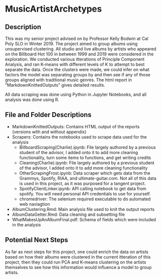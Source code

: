 # MusicArtistArchetypes
## Description
This was my senior project advised on by Professor Kelly Bodwin at Cal Poly SLO in Winter 2019. The project aimed to group albums using unsupervised clustering. All studio and live albums by artists who appeared on the Billboard Hot 100 in between 1999 and 2019 were considered in the exploration. We conducted various itterations of Principle Component Analysis, and ran K-means with different levels of K to attempt to best separate the data. Once the clusters were made, we could infer on what factors the model was separating groups by and then see if any of those groups aligned with traditional music genres. The html report in "MarkdownKnittedOutputs" gives detailed results. 

All data scraping was done using Python in Jupyter Notebooks, and all analysis was done using R. 

## File and Folder Descriptions 
- MarkdownKnittedOutputs: Contains HTML output of the reports (versions with and without appendix)
- Scrapers: Contains the notebooks used to scrape data used for the analysis
  - BillboardScraping(Charlie).ipynb: File largely authored by a previous student of the advisor, I added onto it to add more cleaning functionality, turn some items to functions, and get writing credits
  - Cleaning(Charlie).ipynb: File largely authored by a previous student of the advisor, I added onto it to add more cleaning functionality
  - OtherScrapingFrost.ipynb: Data scraper which gets data from the Grammys, Spotify, RIAA, and ultimate-guitar.com. Not all of this data is used in this project, as it was purposed for a tangent project. 
  - SpotifyClientLinker.ipynb: API calling notebook to get data from spotify. You will need personal API credentials to use for yourself. 
  - chromedriver: The selenium required executable to do automated web naviagtion
- AlbumClustering.Rmd: Main analysis file used to knit the output reports
- AlbumDataGetter.Rmd: Data cleaning and subsetting file
- WhatMakesUpAnAlbumFinal.pdf: Schema of fields which were included in the analysis


## Potential Next Steps
As far as next steps for this project, one could enrich the data on artists based on how their albums were clustered in the current itteration of this project, then they could run PCA and K-means clustering on the artists themselves to see how this information would influence a model to group artists. 
